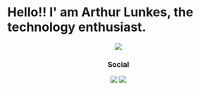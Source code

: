 # Hello!! I' am Arthur Lunkes, the technology enthusiast.

<div align="center">
  <img src="https://github.com/user-attachments/assets/d19b835f-7985-41ca-8da9-d56116ecaea3">
</div>

<div align="center">
  <h3>Social</h3>
  <a href = "mailto:arthur.lunkes2017@gmail.com"><img src="https://img.shields.io/badge/-Gmail-%23333?style=for-the-badge&logo=gmail&logoColor=white" target="_blank"></a>
  <a href="https://www.linkedin.com/in/arthur-lunkes-332426191/" target="_blank"><img src="https://img.shields.io/badge/-LinkedIn-%230077B5?style=for-the-badge&logo=linkedin&logoColor=white" target="_blank"></a>
</div>
